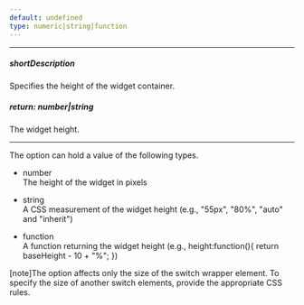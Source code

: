 ```yaml
---
default: undefined
type: numeric|string|function
---
```

---
##### shortDescription
Specifies the height of the widget container.

##### return: number|string
The widget height.

---
The option can hold a value of the following types.

- number  
The height of the widget in pixels

- string  
A CSS measurement of the widget height (e.g., "55px", "80%", "auto" and "inherit")

- function  
A function returning the widget height (e.g., height:function(){ return baseHeight - 10 + "%"; })

[note]The option affects only the size of the switch wrapper element. To specify the size of another switch elements, provide the appropriate CSS rules.